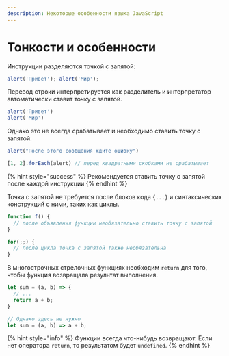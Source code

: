 ```yaml
---
description: Некоторые особенности языка JavaScript
---
```


# Тонкости и особенности

Инструкции разделяются точкой с запятой:

```javascript
alert('Привет'); alert('Мир');
```

Перевод строки интерпретируется как разделитель и интерпретатор автоматически ставит точку с запятой.

```javascript
alert('Привет')
alert('Мир')
```

Однако это не всегда срабатывает и необходимо ставить точку с запятой:

```javascript
alert("После этого сообщения ждите ошибку")

[1, 2].forEach(alert) // перед квадратными скобками не срабатывает
```

{% hint style="success" %}
Рекомендуется ставить точку с запятой после каждой инструкции
{% endhint %}

Точка с запятой не требуется после блоков кода `{...}` и синтаксических конструкций с ними, таких как циклы.

```javascript
function f() {
  // после объявления функции необязательно ставить точку с запятой
}

for(;;) {
  // после цикла точка с запятой также необязательна
}
```

В многострочных стрелочных функциях необходим `return` для того, чтобы функция возвращала результат выполнения.

```javascript
let sum = (a, b) => {
  // ...
  return a + b;
}

// Однако здесь не нужно
let sum = (a, b) => a + b;
```

{% hint style="info" %}
Функции всегда что-нибудь возвращают. Если нет оператора `return`, то результатом будет `undefined`.
{% endhint %}
